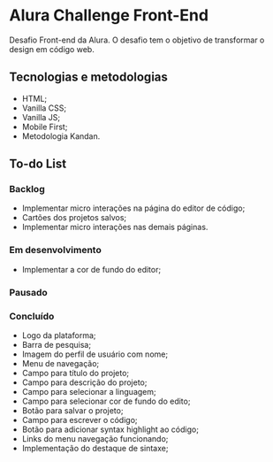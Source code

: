 # Alura Challenge Front-End
Desafio Front-end da Alura. O desafio tem o objetivo de transformar o design em código web.

## Tecnologias e metodologias
- HTML;
- Vanilla CSS;
- Vanilla JS;
- Mobile First;
- Metodologia Kandan.
  
## To-do List

### Backlog
- Implementar micro interações na página do editor de código;
- Cartões dos projetos salvos;
- Implementar micro interações nas demais páginas.

### Em desenvolvimento
- Implementar a cor de fundo do editor;

### Pausado

### Concluído
- Logo da plataforma;
- Barra de pesquisa;
- Imagem do perfil de usuário com nome;
- Menu de navegação;
- Campo para título do projeto;
- Campo para descrição do projeto;
- Campo para selecionar a linguagem;
- Campo para selecionar cor de fundo do edito;
- Botão para salvar o projeto;
- Campo para escrever o código;
- Botão para adicionar syntax highlight ao código;
- Links do menu navegação funcionando;
- Implementação do destaque de sintaxe;